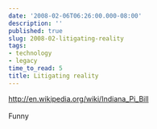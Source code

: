 ```yaml
---
date: '2008-02-06T06:26:00.000-08:00'
description: ''
published: true
slug: 2008-02-litigating-reality
tags:
- technology
- legacy
time_to_read: 5
title: Litigating reality
---
```


<a href="http://en.wikipedia.org/wiki/Indiana_Pi_Bill">http://en.wikipedia.org/wiki/Indiana_Pi_Bill</a><br /><br />Funny